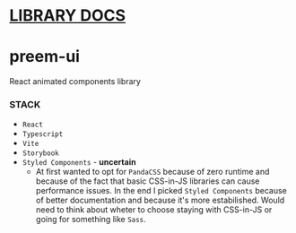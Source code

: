 # [LIBRARY DOCS]([https://next-portfolio-cyan-psi.vercel.app/](https://65ba7c348df361e60c10307d-olzerdvyux.chromatic.com/?path=/docs/))   

# preem-ui
 React animated components library

### STACK
- `React`  
- `Typescript`  
- `Vite`  
- `Storybook`  
- `Styled Components` - **uncertain**  
  - At first wanted to opt for `PandaCSS` because of zero runtime and because of the fact that basic CSS-in-JS libraries can cause performance issues. In the end I picked `Styled Components` because of better documentation and because it's more estabilished. Would need to think about wheter to choose staying with CSS-in-JS or going for something like `Sass`.

